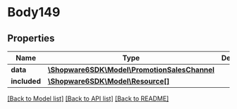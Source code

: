 # Body149

## Properties
Name | Type | Description | Notes
------------ | ------------- | ------------- | -------------
**data** | [**\Shopware6SDK\Model\PromotionSalesChannel**](PromotionSalesChannel.md) |  | [optional] 
**included** | [**\Shopware6SDK\Model\Resource[]**](Resource.md) |  | [optional] 

[[Back to Model list]](../../README.md#documentation-for-models) [[Back to API list]](../../README.md#documentation-for-api-endpoints) [[Back to README]](../../README.md)


